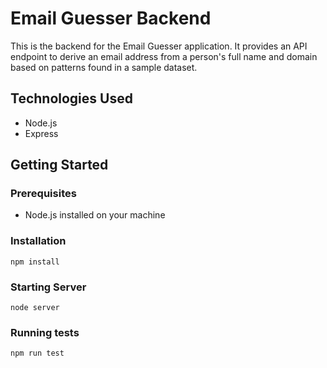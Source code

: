# Email Guesser Backend

This is the backend for the Email Guesser application. It provides an API endpoint to derive an email address from a person's full name and domain based on patterns found in a sample dataset.

## Technologies Used

- Node.js
- Express

## Getting Started

### Prerequisites

- Node.js installed on your machine

### Installation

`npm install`

### Starting Server

`node server`

### Running tests

`npm run test`
